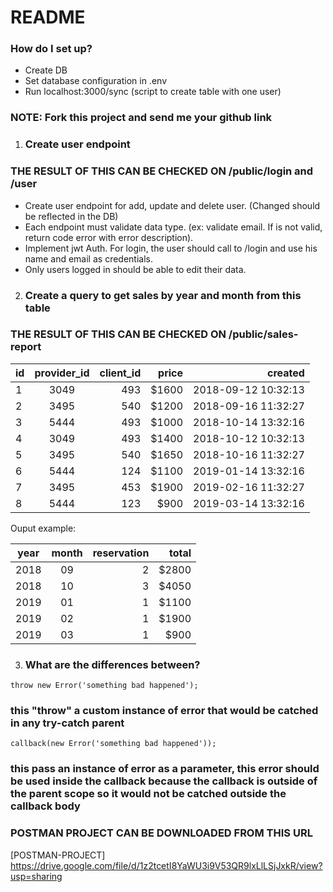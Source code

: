 # README #

### How do I set up? ###
* Create DB
* Set database configuration in .env
* Run localhost:3000/sync (script to create table with one user)

### NOTE: Fork this project and send me your github link ###

1) ### Create user endpoint ###

### THE RESULT OF THIS CAN BE CHECKED ON /public/login and /user 

* Create user endpoint for add, update and delete user. (Changed should be reflected in the DB)
* Each endpoint must validate data type. (ex: validate email. If is not valid, return code error with error description).
* Implement jwt Auth. For login, the user should call to /login and use his name and email as credentials.
* Only users logged in should be able to edit their data.

2) ### Create a query to get sales by year and month from this table ###

### THE RESULT OF THIS CAN BE CHECKED ON /public/sales-report

| id  | provider_id | client_id  | price | created             |
| --- |:-----------:| ----------:| -----:| -------------------:|
|  1  | 3049        |   493      | $1600 | 2018-09-12 10:32:13 |
|  2  | 3495        |   540      | $1200 | 2018-09-16 11:32:27 |
|  3  | 5444        |   493      | $1000 | 2018-10-14 13:32:16 |
|  4  | 3049        |   493      | $1400 | 2018-10-12 10:32:13 |
|  5  | 3495        |   540      | $1650 | 2018-10-16 11:32:27 |
|  6  | 5444        |   124      | $1100 | 2019-01-14 13:32:16 |
|  7  | 3495        |   453      | $1900 | 2019-02-16 11:32:27 |
|  8  | 5444        |   123      | $900  | 2019-03-14 13:32:16 |


Ouput example:

| year | month | reservation | total |
| ---  |:-----:| -----------:| -----:|
| 2018 |  09   |   2         | $2800 |
| 2018 |  10   |   3         | $4050 |
| 2019 |  01   |   1         | $1100 |
| 2019 |  02   |   1         | $1900 |
| 2019 |  03   |   1         | $900  |


3) ### What are the differences between? ###

```throw new Error('something bad happened');```

### this "throw" a custom instance of error that would be catched in any try-catch parent ###

```callback(new Error('something bad happened'));```

### this pass an instance of error as a parameter, this error should be used inside the callback because the callback is outside of the parent scope so it would not be catched outside the callback body ###

### POSTMAN PROJECT CAN BE DOWNLOADED FROM THIS URL
[POSTMAN-PROJECT] https://drive.google.com/file/d/1z2tcetI8YaWU3i9V53QR9lxLlLSjJxkR/view?usp=sharing